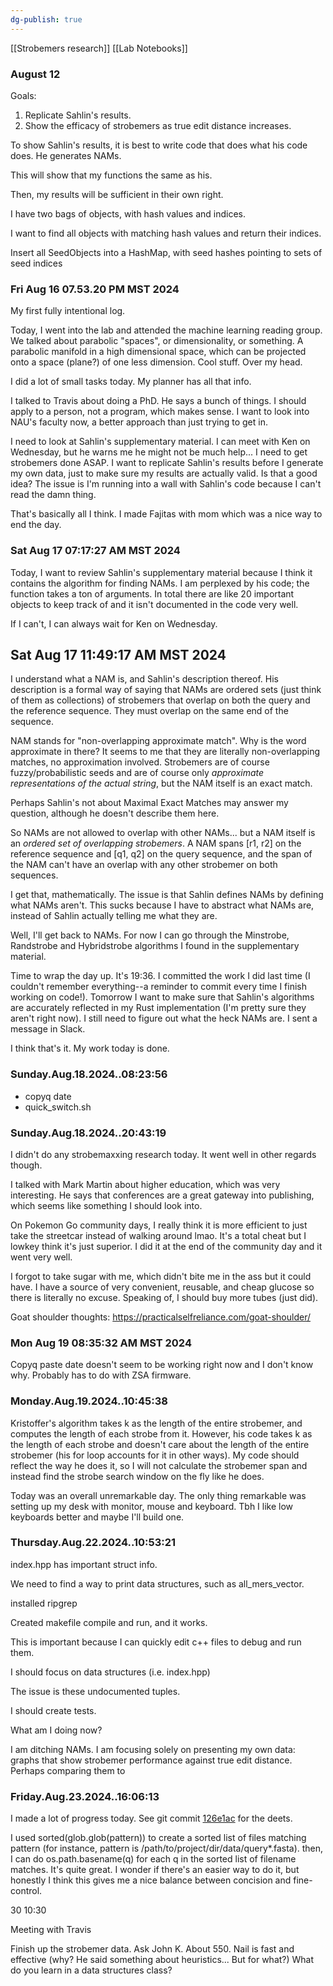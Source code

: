 ```yaml
---
dg-publish: true
---
```

[[Strobemers research]]
[[Lab Notebooks]]

### August 12

Goals:

1. Replicate Sahlin's results.
2. Show the efficacy of strobemers as true edit distance increases.

To show Sahlin's results, it is best to write code that does what his code does. He generates NAMs.

This will show that my functions the same as his.

Then, my results will be sufficient in their own right.


I have two bags of objects, with hash values and indices.

I want to find all objects with matching hash values and return their indices.

Insert all SeedObjects into a HashMap, with seed hashes pointing to sets of seed indices

### Fri Aug 16 07.53.20 PM MST 2024

My first fully intentional log.

Today, I went into the lab and attended the machine learning reading group. We talked about parabolic "spaces", or dimensionality, or something. A parabolic manifold in a high dimensional space, which can be projected onto a space (plane?) of one less dimension. Cool stuff. Over my head.

I did a lot of small tasks today. My planner has all that info.

I talked to Travis about doing a PhD. He says a bunch of things. I should apply to a person, not a program, which makes sense. I want to look into NAU's faculty now, a better approach than just trying to get in.

I need to look at Sahlin's supplementary material. I can meet with Ken on Wednesday, but he warns me he might not be much help... I need to get strobemers done ASAP. I want to replicate Sahlin's results before I generate my own data, just to make sure my results are actually valid. Is that a good idea? The issue is I'm running into a wall with Sahlin's code because I can't read the damn thing.

That's basically all I think. I made Fajitas with mom which was a nice way to end the day.
### Sat Aug 17 07:17:27 AM MST 2024

Today, I want to review Sahlin's supplementary material because I think it contains the algorithm for finding NAMs. I am perplexed by his code; the function takes a ton of arguments. In total there are like 20 important objects to keep track of and it isn't documented in the code very well.

If I can't, I can always wait for Ken on Wednesday.

## Sat Aug 17 11:49:17 AM MST 2024
I understand what a NAM is, and Sahlin's description thereof. His description is a formal way of saying that NAMs are ordered sets (just think of them as collections) of strobemers that overlap on both the query and the reference sequence. They must overlap on the same end of the sequence.

NAM stands for "non-overlapping approximate match". Why is the word approximate in there? It seems to me that they are literally non-overlapping matches, no approximation involved. Strobemers are of course fuzzy/probabilistic seeds and are of course only *approximate representations of the actual string*, but the NAM itself is an exact match.

Perhaps Sahlin's not about Maximal Exact Matches may answer my question, although he doesn't describe them here.

So NAMs are not allowed to overlap with other NAMs... but a NAM itself is an *ordered set of overlapping strobemers*. A NAM spans \[r1, r2] on the reference sequence and \[q1, q2] on the query sequence, and the span of the NAM can't have an overlap with any other strobemer on both sequences.

I get that, mathematically. The issue is that Sahlin defines NAMs by defining what NAMs aren't. This sucks because I have to abstract what NAMs are, instead of Sahlin actually telling me what they are.

Well, I'll get back to NAMs. For now I can go through the Minstrobe, Randstrobe and Hybridstrobe algorithms I found in the supplementary material.

Time to wrap the day up. It's 19:36. I committed the work I did last time (I couldn't remember everything--a reminder to commit every time I finish working on code!). Tomorrow I want to make sure that Sahlin's algorithms are accurately reflected in my Rust implementation (I'm pretty sure they aren't right now). I still need to figure out what the heck NAMs are. I sent a message in Slack.

I think that's it. My work today is done.


### Sunday.Aug.18.2024..08:23:56
* copyq date
* quick_switch.sh

### Sunday.Aug.18.2024..20:43:19
I didn't do any strobemaxxing research today. It went well in other regards though.

I talked with Mark Martin about higher education, which was very interesting. He says that conferences are a great gateway into publishing, which seems like something I should look into.

On Pokemon Go community days, I really think it is more efficient to just take the streetcar instead of walking around lmao. It's a total cheat but I lowkey think it's just superior. I did it at the end of the community day and it went very well.

I forgot to take sugar with me, which didn't bite me in the ass but it could have. I have a source of very convenient, reusable, and cheap glucose so there is literally no excuse. Speaking of, I should buy more tubes (just did).

Goat shoulder thoughts: https://practicalselfreliance.com/goat-shoulder/

### Mon Aug 19 08:35:32 AM MST 2024

Copyq paste date doesn't seem to be working right now and I don't know why. Probably has to do with ZSA firmware.

### Monday.Aug.19.2024..10:45:38

Kristoffer's algorithm takes k as the length of the entire strobemer, and computes the length of each strobe from it. However, his code takes k as the length of each strobe and doesn't care about the length of the entire strobemer (his for loop accounts for it in other ways). My code should reflect the way he does it, so I will not calculate the strobemer span and instead find the strobe search window on the fly like he does.

Today was an overall unremarkable day. The only thing remarkable was setting up my desk with monitor, mouse and keyboard. Tbh I like low keyboards better and maybe I'll build one.

### Thursday.Aug.22.2024..10:53:21

index.hpp has important struct info.

We need to find a way to print data structures, such as all_mers_vector.

installed ripgrep

Created makefile compile and run, and it works.

This is important because I can quickly edit c++ files to debug and run them.

I should focus on data structures (i.e. index.hpp)

The issue is these undocumented tuples.

I should create tests.

What am I doing now?

I am ditching NAMs. I am focusing solely on presenting my own data: graphs that show strobemer performance against true edit distance. Perhaps comparing them to 

### Friday.Aug.23.2024..16:06:13

I made a lot of progress today. See git commit [126e1ac](https://github.com/TravisWheelerLab/strobemers/commit/126e1ac99c015209cb03a73e4e5bd176ee2f67f2) for the deets.

I used sorted(glob.glob(pattern)) to create a sorted list of files matching pattern (for instance, pattern is /path/to/project/dir/data/query*.fasta). then, I can do os.path.basename(q) for each q in the sorted list of filename matches. It's quite great. I wonder if there's an easier way to do it, but honestly I think this gives me a nice balance between concision and fine-control.

30 10:30

Meeting with Travis

Finish up the strobemer data.
Ask John K. About 550.
Nail is fast and effective (why? He said something about heuristics... But for what?)
What do you learn in a data structures class?
